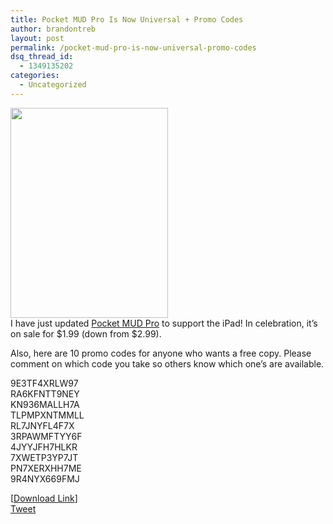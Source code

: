```yaml
---
title: Pocket MUD Pro Is Now Universal + Promo Codes
author: brandontreb
layout: post
permalink: /pocket-mud-pro-is-now-universal-promo-codes
dsq_thread_id:
  - 1349135202
categories:
  - Uncategorized
---
```

<div>
  <img class="alignright" title="Pocket MUD" src="http://a4.mzstatic.com/us/r1000/115/Purple/v4/20/1a/9d/201a9de0-3acb-0d0b-7b67-d14a2ade5ed8/mza_5672073799134205458.480x480-75.jpg" alt="" width="252" height="336" />
</div>

<div>
  I have just updated <a title="" href="http://itunes.apple.com/us/app/pocket-mud-pro/id511678455?mt=8" target="">Pocket MUD Pro</a> to support the iPad! In celebration, it&#8217;s on sale for $1.99 (down from $2.99).
</div>

<div>
</div>

Also, here are 10 promo codes for anyone who wants a free copy. Please comment on which code you take so others know which one&#8217;s are available.

<div>
  9E3TF4XRLW97
</div>

<div>
  <div>
    RA6KFNTT9NEY
  </div>
  
  <div>
    KN936MALLH7A
  </div>
  
  <div>
    TLPMPXNTMMLL
  </div>
  
  <div>
    RL7JNYFL4F7X
  </div>
  
  <div>
    3RPAWMFTYY6F
  </div>
  
  <div>
    4JYYJFH7HLKR
  </div>
  
  <div>
    7XWETP3YP7JT
  </div>
  
  <div>
    PN7XERXHH7ME
  </div>
  
  <div>
    9R4NYX669FMJ
  </div>
  
  <div>
  </div></p> 
  
  <div>
    [<a title="" href="http://itunes.apple.com/us/app/pocket-mud-pro/id511678455?mt=8" target="">Download Link</a>]
  </div>
</div>

<div>
</div>

<div style="">
  <a href="http://twitter.com/share" class="twitter-share-button" data-count="horizontal" data-text="Pocket MUD Pro Is Now Universal + Promo Codes" data-url="http://brandontreb.com/pocket-mud-pro-is-now-universal-promo-codes"  data-via="brandontreb" data-related="brandontreb:">Tweet</a>
</div>
